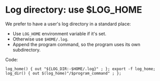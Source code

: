 # Log directory: use $LOG_HOME

We prefer to have a user's log directory in a standard place:

  * Use `LOG_HOME` environment variable if it's set.
  * Otherwise use `$HOME/.log`.
  * Append the program command, so the program uses its own subdirectory.

Code:

    log_home() { out "${LOG_DIR:-$HOME/.log}" ; }; export -f log_home;
    log_dir() { out $(log_home)"/$program_command" ; };
